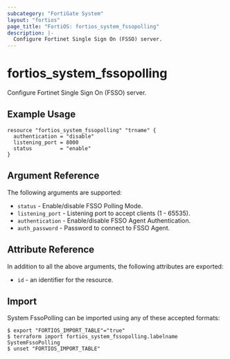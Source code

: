 ```yaml
---
subcategory: "FortiGate System"
layout: "fortios"
page_title: "FortiOS: fortios_system_fssopolling"
description: |-
  Configure Fortinet Single Sign On (FSSO) server.
---
```


# fortios_system_fssopolling
Configure Fortinet Single Sign On (FSSO) server.

## Example Usage

```hcl
resource "fortios_system_fssopolling" "trname" {
  authentication = "disable"
  listening_port = 8000
  status         = "enable"
}
```

## Argument Reference

The following arguments are supported:

* `status` - Enable/disable FSSO Polling Mode.
* `listening_port` - Listening port to accept clients (1 - 65535).
* `authentication` - Enable/disable FSSO Agent Authentication.
* `auth_password` - Password to connect to FSSO Agent.


## Attribute Reference

In addition to all the above arguments, the following attributes are exported:
* `id` - an identifier for the resource.

## Import

System FssoPolling can be imported using any of these accepted formats:
```
$ export "FORTIOS_IMPORT_TABLE"="true"
$ terraform import fortios_system_fssopolling.labelname SystemFssoPolling
$ unset "FORTIOS_IMPORT_TABLE"
```

